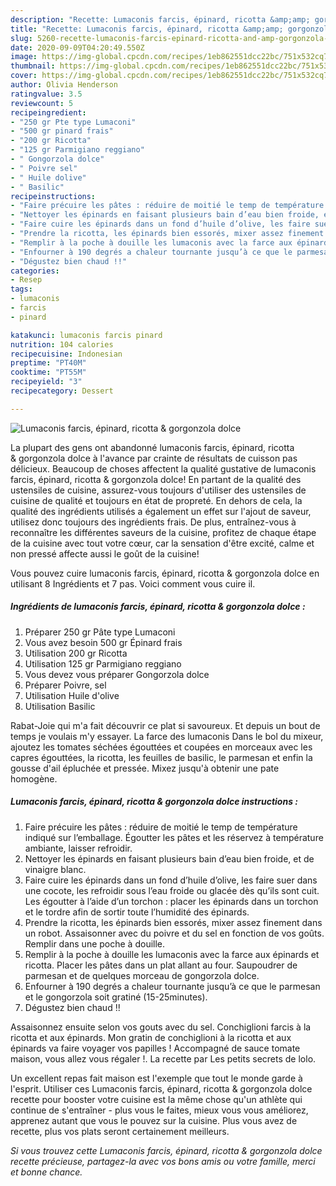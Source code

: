 ```yaml
---
description: "Recette: Lumaconis farcis, épinard, ricotta &amp;amp; gorgonzola dolce"
title: "Recette: Lumaconis farcis, épinard, ricotta &amp;amp; gorgonzola dolce"
slug: 5260-recette-lumaconis-farcis-epinard-ricotta-and-amp-gorgonzola-dolce
date: 2020-09-09T04:20:49.550Z
image: https://img-global.cpcdn.com/recipes/1eb862551dcc22bc/751x532cq70/lumaconis-farcis-epinard-ricotta-gorgonzola-dolce-photo-principale-de-la-recette.jpg
thumbnail: https://img-global.cpcdn.com/recipes/1eb862551dcc22bc/751x532cq70/lumaconis-farcis-epinard-ricotta-gorgonzola-dolce-photo-principale-de-la-recette.jpg
cover: https://img-global.cpcdn.com/recipes/1eb862551dcc22bc/751x532cq70/lumaconis-farcis-epinard-ricotta-gorgonzola-dolce-photo-principale-de-la-recette.jpg
author: Olivia Henderson
ratingvalue: 3.5
reviewcount: 5
recipeingredient:
- "250 gr Pte type Lumaconi"
- "500 gr pinard frais"
- "200 gr Ricotta"
- "125 gr Parmigiano reggiano"
- " Gongorzola dolce"
- " Poivre sel"
- " Huile dolive"
- " Basilic"
recipeinstructions:
- "Faire précuire les pâtes : réduire de moitié le temp de température indiqué sur l’emballage. Égoutter les pâtes et les réservez à température ambiante, laisser refroidir."
- "Nettoyer les épinards en faisant plusieurs bain d’eau bien froide, et de vinaigre blanc."
- "Faire cuire les épinards dans un fond d’huile d’olive, les faire suer dans une cocote, les refroidir sous l’eau froide ou glacée dès qu’ils sont cuit. Les égoutter à l’aide d’un torchon : placer les épinards dans un torchon et le tordre afin de sortir toute l’humidité des épinards."
- "Prendre la ricotta, les épinards bien essorés, mixer assez finement dans un robot. Assaisonner avec du poivre et du sel en fonction de vos goûts. Remplir dans une poche à douille."
- "Remplir à la poche à douille les lumaconis avec la farce aux épinards et ricotta. Placer les pâtes dans un plat allant au four. Saupoudrer de parmesan et de quelques morceau de gongorzola dolce."
- "Enfourner à 190 degrés a chaleur tournante jusqu’à ce que le parmesan et le gongorzola soit gratiné (15-25minutes)."
- "Dégustez bien chaud !!"
categories:
- Resep
tags:
- lumaconis
- farcis
- pinard

katakunci: lumaconis farcis pinard 
nutrition: 104 calories
recipecuisine: Indonesian
preptime: "PT40M"
cooktime: "PT55M"
recipeyield: "3"
recipecategory: Dessert

---
```



![Lumaconis farcis, épinard, ricotta &amp; gorgonzola dolce](https://img-global.cpcdn.com/recipes/1eb862551dcc22bc/751x532cq70/lumaconis-farcis-epinard-ricotta-gorgonzola-dolce-photo-principale-de-la-recette.jpg)

La plupart des gens ont abandonné lumaconis farcis, épinard, ricotta &amp; gorgonzola dolce à l'avance par crainte de résultats de cuisson pas délicieux. Beaucoup de choses affectent la qualité gustative de lumaconis farcis, épinard, ricotta &amp; gorgonzola dolce! En partant de la qualité des ustensiles de cuisine, assurez-vous toujours d'utiliser des ustensiles de cuisine de qualité et toujours en état de propreté. En dehors de cela, la qualité des ingrédients utilisés a également un effet sur l'ajout de saveur, utilisez donc toujours des ingrédients frais. De plus, entraînez-vous à reconnaître les différentes saveurs de la cuisine, profitez de chaque étape de la cuisine avec tout votre cœur, car la sensation d'être excité, calme et non pressé affecte aussi le goût de la cuisine!

<!--inarticleads1-->

Vous pouvez cuire lumaconis farcis, épinard, ricotta &amp; gorgonzola dolce en utilisant 8 Ingrédients et 7 pas. Voici comment vous cuire il.

##### Ingrédients de lumaconis farcis, épinard, ricotta &amp; gorgonzola dolce :

1. Préparer 250 gr Pâte type Lumaconi
1. Vous avez besoin 500 gr Épinard frais
1. Utilisation 200 gr Ricotta
1. Utilisation 125 gr Parmigiano reggiano
1. Vous devez vous préparer  Gongorzola dolce
1. Préparer  Poivre, sel
1. Utilisation  Huile d&#39;olive
1. Utilisation  Basilic


Rabat-Joie qui m&#39;a fait découvrir ce plat si savoureux. Et depuis un bout de temps je voulais m&#39;y essayer. La farce des lumaconis Dans le bol du mixeur, ajoutez les tomates séchées égouttées et coupées en morceaux avec les capres égouttées, la ricotta, les feuilles de basilic, le parmesan et enfin la gousse d&#39;ail épluchée et pressée. Mixez jusqu&#39;à obtenir une pate homogène. 

<!--inarticleads2-->

##### Lumaconis farcis, épinard, ricotta &amp; gorgonzola dolce instructions :

1. Faire précuire les pâtes : réduire de moitié le temp de température indiqué sur l’emballage. Égoutter les pâtes et les réservez à température ambiante, laisser refroidir.
1. Nettoyer les épinards en faisant plusieurs bain d’eau bien froide, et de vinaigre blanc.
1. Faire cuire les épinards dans un fond d’huile d’olive, les faire suer dans une cocote, les refroidir sous l’eau froide ou glacée dès qu’ils sont cuit. Les égoutter à l’aide d’un torchon : placer les épinards dans un torchon et le tordre afin de sortir toute l’humidité des épinards.
1. Prendre la ricotta, les épinards bien essorés, mixer assez finement dans un robot. Assaisonner avec du poivre et du sel en fonction de vos goûts. Remplir dans une poche à douille.
1. Remplir à la poche à douille les lumaconis avec la farce aux épinards et ricotta. Placer les pâtes dans un plat allant au four. Saupoudrer de parmesan et de quelques morceau de gongorzola dolce.
1. Enfourner à 190 degrés a chaleur tournante jusqu’à ce que le parmesan et le gongorzola soit gratiné (15-25minutes).
1. Dégustez bien chaud !!


Assaisonnez ensuite selon vos gouts avec du sel. Conchiglioni farcis à la ricotta et aux épinards. Mon gratin de conchiglioni à la ricotta et aux épinards va faire voyager vos papilles ! Accompagné de sauce tomate maison, vous allez vous régaler !. La recette par Les petits secrets de lolo. 

<!--inarticleads1-->

<p>
Un excellent repas fait maison est l'exemple que tout le monde garde à l'esprit. Utiliser ces Lumaconis farcis, épinard, ricotta &amp; gorgonzola dolce recette pour booster votre cuisine est la même chose qu'un athlète qui continue de s'entraîner - plus vous le faites, mieux vous vous améliorez, apprenez autant que vous le pouvez sur la cuisine. Plus vous avez de recette, plus vos plats seront certainement meilleurs.
</p>

<p>
<i>Si vous trouvez cette Lumaconis farcis, épinard, ricotta &amp; gorgonzola dolce recette précieuse, partagez-la avec vos bons amis ou votre famille, merci et bonne chance.</i>
</p>
